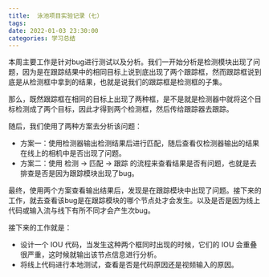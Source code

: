 ```yaml
---
title:  泳池项目实验记录（七）
tags: 
date: 2022-01-03 23:30:00
categories: 学习总结
---
```


本周主要工作是针对bug进行测试以及分析。我们一开始分析是检测模块出现了问题，因为是在跟踪结果中的相同目标上说到底出现了两个跟踪框，然而跟踪框说到底是从检测框中拿到的结果，也就是说我们的跟踪框是检测框的子集。

那么，既然跟踪框在相同的目标上出现了两种框，是不是就是检测器中就将这个目标检测成了两个目标，因此才得到两个检测框，然后传给跟踪器去跟踪。

随后，我们使用了两种方案去分析该问题：

- 方案一：使用检测器输出检测结果后进行匹配，随后查看仅检测器输出的结果在线上的相机中是否出现了问题。
- 方案二：使用 检测 $\to$ 匹配 $\to$ 跟踪 的流程来查看结果是否有问题，也就是去排查是否是因为跟踪模块出现了bug。

最终，使用两个方案查看输出结果后，发现是在跟踪模块中出现了问题。接下来的工作，就去查看该bug是在跟踪模块的哪个节点处才会发生。以及是否是因为线上代码或输入流与线下有所不同才会产生次bug。

接下来的工作就是：

- 设计一个 IOU 代码，当发生这种两个框同时出现的时候，它们的 IOU 会重叠很严重，这时候就输出该节点信息进行分析。
- 将线上代码进行本地测试，查看是否是代码原因还是视频输入的原因。

